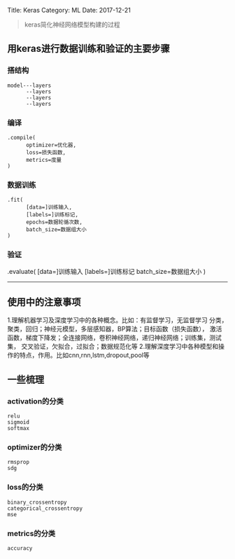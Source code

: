 Title: Keras
Category: ML
Date: 2017-12-21

> keras简化神经网络模型构建的过程

## 用keras进行数据训练和验证的主要步骤  
### 搭结构  

```
model---layers
	  --layers
	  --layers
	  --layers
```

### 编译  
```
.compile(
	  optimizer=优化器,
	  loss=损失函数,
	  metrics=度量
)

```

### 数据训练
```
.fit(
	  [data=]训练输入,
	  [labels=]训练标记,
	  epochs=数据轮循次数,
	  batch_size=数据组大小
)

```

### 验证
.evaluate(
	  [data=]训练输入
	  [labels=]训练标记
	  batch_size=数据组大小
)

---

## 使用中的注意事项  
1.理解机器学习及深度学习中的各种概念。比如：有监督学习，无监督学习
分类，聚类，回归；神经元模型，多层感知器，BP算法；目标函数（损失函数），
激活函数，梯度下降发；全连接网络，卷积神经网络，递归神经网络；训练集，测试集，
交叉验证，欠拟合，过拟合；数据规范化等
2.理解深度学习中各种模型和操作的特点，作用。比如cnn,rnn,lstm,dropout,pool等

## 一些梳理  

### activation的分类  
```
relu
sigmoid
softmax

```

### optimizer的分类  
```
rmsprop
sdg

```

### loss的分类  
```
binary_crossentropy
categorical_crossentropy
mse

```

### metrics的分类
```
accuracy

```